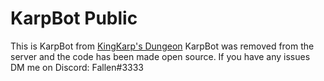# KarpBot Public
This is KarpBot from [KingKarp's Dungeon](https://discord.kingkarps.com)
KarpBot was removed from the server and the code has been made open source. If you have any issues DM me on Discord: Fallen#3333
